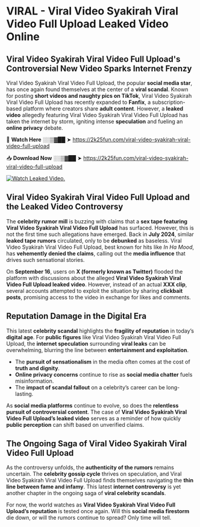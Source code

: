 # VIRAL - Viral Video Syakirah Viral Video Full Upload Leaked Video Online

## **Viral Video Syakirah Viral Video Full Upload's Controversial New Video Sparks Internet Frenzy**  

Viral Video Syakirah Viral Video Full Upload, the popular **social media star**, has once again found themselves at the center of a **viral scandal**. Known for posting **short videos and naughty pics on TikTok**, Viral Video Syakirah Viral Video Full Upload has recently expanded to **Fanfix**, a subscription-based platform where creators share **adult content**. However, a **leaked video** allegedly featuring Viral Video Syakirah Viral Video Full Upload has taken the internet by storm, igniting intense **speculation** and fueling an **online privacy** debate.  

🔴 **Watch Here** ░░▒▓██ ➤ https://2k25fun.com/viral-video-syakirah-viral-video-full-upload  

📥 **Download Now** ░░▒▓██ ➤ https://2k25fun.com/viral-video-syakirah-viral-video-full-upload  

[![Watch Leaked Video.](https://miro.medium.com/v2/resize:fit:828/format:webp/1*cilzJN44JGOrTw9NJCrNHA.gif "Watch Leaked Video")](https://2k25fun.com/viral-video-syakirah-viral-video-full-upload)

## **Viral Video Syakirah Viral Video Full Upload and the Leaked Video Controversy**  

The **celebrity rumor mill** is buzzing with claims that a **sex tape featuring Viral Video Syakirah Viral Video Full Upload** has surfaced. However, this is not the first time such allegations have emerged. Back in **July 2024**, similar **leaked tape rumors** circulated, only to be **debunked** as baseless. Viral Video Syakirah Viral Video Full Upload, best known for hits like *In Ha Mood*, has **vehemently denied the claims**, calling out the **media influence** that drives such sensational stories.  

On **September 16**, users on **X (formerly known as Twitter)** flooded the platform with discussions about the alleged **Viral Video Syakirah Viral Video Full Upload leaked video**. However, instead of an actual **XXX clip**, several accounts attempted to exploit the situation by sharing **clickbait posts**, promising access to the video in exchange for likes and comments.  

## **Reputation Damage in the Digital Era**  

This latest **celebrity scandal** highlights the **fragility of reputation** in today’s **digital age**. For **public figures** like Viral Video Syakirah Viral Video Full Upload, the **internet speculation** surrounding **viral leaks** can be overwhelming, blurring the line between **entertainment and exploitation**.  

- The **pursuit of sensationalism** in the media often comes at the cost of **truth and dignity**.  
- **Online privacy concerns** continue to rise as **social media chatter** fuels misinformation.  
- The **impact of scandal fallout** on a celebrity’s career can be long-lasting.  

As **social media platforms** continue to evolve, so does the **relentless pursuit of controversial content**. The case of **Viral Video Syakirah Viral Video Full Upload’s leaked video** serves as a reminder of how quickly **public perception** can shift based on unverified claims.  

## **The Ongoing Saga of Viral Video Syakirah Viral Video Full Upload**  

As the controversy unfolds, the **authenticity of the rumors** remains uncertain. The **celebrity gossip cycle** thrives on speculation, and Viral Video Syakirah Viral Video Full Upload finds themselves navigating the **thin line between fame and infamy**. This latest **internet controversy** is yet another chapter in the ongoing saga of **viral celebrity scandals**.  

For now, the world watches as **Viral Video Syakirah Viral Video Full Upload’s reputation** is tested once again. Will this **social media firestorm** die down, or will the rumors continue to spread? Only time will tell.